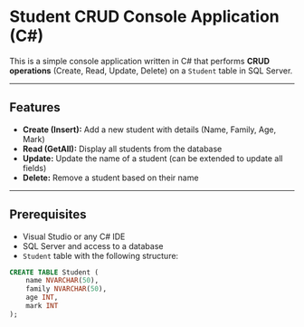 # Student CRUD Console Application (C#)

This is a simple console application written in C# that performs **CRUD operations** (Create, Read, Update, Delete) on a `Student` table in SQL Server.

---

## Features

- **Create (Insert):** Add a new student with details (Name, Family, Age, Mark)
- **Read (GetAll):** Display all students from the database
- **Update:** Update the name of a student (can be extended to update all fields)
- **Delete:** Remove a student based on their name

---

## Prerequisites

- Visual Studio or any C# IDE
- SQL Server and access to a database
- `Student` table with the following structure:

```sql
CREATE TABLE Student (
    name NVARCHAR(50),
    family NVARCHAR(50),
    age INT,
    mark INT
);
